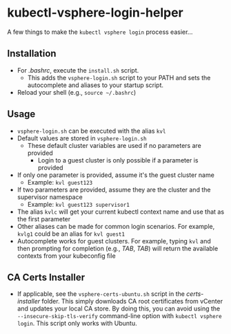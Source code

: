 # kubectl-vsphere-login-helper
A few things to make the `kubectl vsphere login` process easier...  

## Installation
* For *.bashrc*, execute the `install.sh` script. 
  * This adds the `vsphere-login.sh` script to your PATH and sets the autocomplete and aliases to your startup script. 
* Reload your shell (e.g., `source ~/.bashrc`)

## Usage
* `vsphere-login.sh` can be executed with the alias `kvl`
* Default values are stored in `vsphere-login.sh`
  * These default cluster variables are used if no parameters are provided
    * Login to a guest cluster is only possible if a parameter is provided
* If only one parameter is provided, assume it's the guest cluster name
  * Example: `kvl guest123` 
* If two parameters are provided, assume they are the cluster and the supervisor namespace
  * Example: `kvl guest123 supervisor1`
* The alias `kvlc` will get your current kubectl context name and use that as the first parameter
* Other aliases can be made for common login scenarios. For example, `kvlg1` could be an alias for `kvl guest1`
* Autocomplete works for guest clusters. For example, typing `kvl` and then prompting for completion (e.g., *TAB*, *TAB*) will return the available contexts from your kubeconfig file

## CA Certs Installer
* If applicable, see the `vsphere-certs-ubuntu.sh` script in the *certs-installer* folder. This simply downloads CA root certificates from vCenter and updates your local CA store. By doing this, you can avoid using the `--insecure-skip-tls-verify` command-line option with `kubectl vsphere login`. This script only works with Ubuntu.  
 
